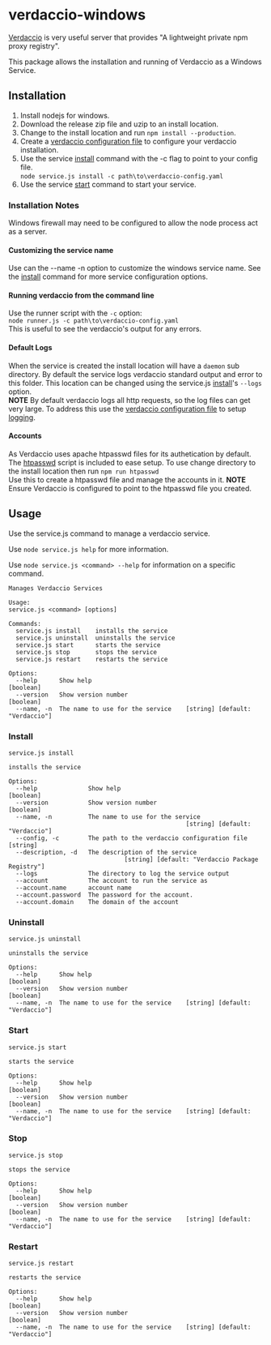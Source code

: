 # verdaccio-windows

[Verdaccio](https://verdaccio.org/) is very useful server that provides "A lightweight private npm proxy registry".

This package allows the installation and running of Verdaccio as a Windows Service.

## Installation

1. Install nodejs for windows.
2. Download the release zip file and uzip to an install location.
3. Change to the install location and run `npm install --production`.
4. Create a [verdaccio configuration file](https://verdaccio.org/docs/en/configuration) to configure your verdaccio installation.
5. Use the service [install](#install) command with the -c flag to point to your config file.  
`node service.js install -c path\to\verdaccio-config.yaml`
6. Use the service [start](#start) command to start your service.

### Installation Notes

Windows firewall may need to be configured to allow the node process act as a server.

#### Customizing the service name

Use can the --name -n option to customize the windows service name. See the [install](#install) command for more service configuration options.

#### Running verdaccio from the command line

Use the runner script with the `-c` option:  
`node runner.js -c path\to\verdaccio-config.yaml`  
This is useful to see the verdaccio's output for any errors.

#### Default Logs

When the service is created the install location will have a `daemon` sub directory. By default the service logs verdaccio standard output and error to this folder. This location can be changed using the service.js [install](#install)'s `--logs` option.  
**NOTE** By default verdaccio logs all http requests, so the log files can get very large. To address this use the [verdaccio configuration file](https://verdaccio.org/docs/en/configuration) to setup [logging](https://verdaccio.org/docs/en/logger).

#### Accounts

As Verdaccio uses apache htpasswd files for its authetication by default. The [htpasswd](https://github.com/http-auth/htpasswd) script is included to ease setup. To use change directory to the install location then run `npm run htpasswd`  
Use this to create a htpasswd file and manage the accounts in it. **NOTE** Ensure Verdaccio is configured to point to the htpasswd file you created.

## Usage

Use the service.js command to manage a verdaccio service.

Use `node service.js help` for more information.

Use `node service.js <command> --help` for information on a specific command.

```text
Manages Verdaccio Services

Usage:
service.js <command> [options]

Commands:
  service.js install    installs the service
  service.js uninstall  uninstalls the service
  service.js start      starts the service
  service.js stop       stops the service
  service.js restart    restarts the service

Options:
  --help      Show help                                                [boolean]
  --version   Show version number                                      [boolean]
  --name, -n  The name to use for the service    [string] [default: "Verdaccio"]
```

### Install

```text
service.js install

installs the service

Options:
  --help              Show help                                        [boolean]
  --version           Show version number                              [boolean]
  --name, -n          The name to use for the service
                                                 [string] [default: "Verdaccio"]
  --config, -c        The path to the verdaccio configuration file      [string]
  --description, -d   The description of the service
                                [string] [default: "Verdaccio Package Registry"]
  --logs              The directory to log the service output
  --account           The account to run the service as
  --account.name      account name
  --account.password  The password for the account.
  --account.domain    The domain of the account
```

### Uninstall

```text
service.js uninstall

uninstalls the service

Options:
  --help      Show help                                                [boolean]
  --version   Show version number                                      [boolean]
  --name, -n  The name to use for the service    [string] [default: "Verdaccio"]
```

### Start

```text
service.js start

starts the service

Options:
  --help      Show help                                                [boolean]
  --version   Show version number                                      [boolean]
  --name, -n  The name to use for the service    [string] [default: "Verdaccio"]
```

### Stop

```text
service.js stop

stops the service

Options:
  --help      Show help                                                [boolean]
  --version   Show version number                                      [boolean]
  --name, -n  The name to use for the service    [string] [default: "Verdaccio"]
```

### Restart

```text
service.js restart

restarts the service

Options:
  --help      Show help                                                [boolean]
  --version   Show version number                                      [boolean]
  --name, -n  The name to use for the service    [string] [default: "Verdaccio"]
```
